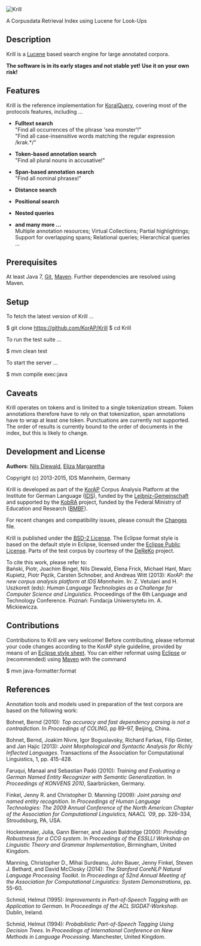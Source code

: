 ![Krill](http://nils-diewald.de/temp/krill-logo.png)

A Corpusdata Retrieval Index using Lucene for Look-Ups


## Description

Krill is a [Lucene](https://lucene.apache.org/) based search
engine for large annotated corpora.

**The software is in its early stages and not stable yet!**
**Use it on your own risk!**


## Features

Krill is the reference implementation for
[KoralQuery](https://github.com/KorAP/Koral), covering
most of the protocols features, including ...

- **Fulltext search**<br>
  "Find all occurrences of the phrase 'sea monster'!"<br>
  "Find all case-insensitive words matching the regular expression /krak.*/"

- **Token-based annotation search**<br>
  "Find all plural nouns in accusative!"

- **Span-based annotation search**<br>
  "Find all nominal phrases!"

- **Distance search**<br>

- **Positional search**<br>

- **Nested queries**<br>

- **and many more ...**<br>
  Multiple annotation resources;
  Virtual Collections;
  Partial highlightings;
  Support for overlapping spans;
  Relational queries;
  Hierarchical queries ...


## Prerequisites

At least Java 7,
[Git](http://git-scm.com/),
[Maven](https://maven.apache.org/).
Further dependencies are resolved using Maven.


## Setup

To fetch the latest version of Krill ...

  $ git clone https://github.com/KorAP/Krill
  $ cd Krill

To run the test suite ...

  $ mvn clean test

To start the server ...

  $ mvn compile exec:java


## Caveats

Krill operates on tokens and is limited to a single tokenization stream.
Token annotations therefore have to rely on that tokenization,
span annotations have to wrap at least one token.
Punctuations are currently not supported.
The order of results is currently bound to the order of documents in the
index, but this is likely to change.


## Development and License

**Authors**: [Nils Diewald](http://nils-diewald.de/),
	     [Eliza Margaretha](http://www1.ids-mannheim.de/direktion/personal/margaretha.html)

Copyright (c) 2013-2015, IDS Mannheim, Germany

Krill is developed as part of the [KorAP](https://korap.ids-mannheim.de/)
Corpus Analysis Platform at the Institute for German Language
([IDS](http://www1.ids-mannheim.de/)),
funded by the
[Leibniz-Gemeinschaft](http://www.leibniz-gemeinschaft.de/en/about-us/leibniz-competition/projekte-2011/2011-funding-line-2/)
and supported by the [KobRA](http://www.kobra.tu-dortmund.de) project,
funded by the Federal Ministry of Education and Research
([BMBF](http://www.bmbf.de/en/)).

For recent changes and compatibility issues, please consult the
[Changes](https://raw.githubusercontent.com/KorAP/Krill/master/Changes)
file.

Krill is published under the
[BSD-2 License](https://raw.githubusercontent.com/KorAP/Krill/master/LICENSE).
The Eclipse format style is based on the default style in Eclipse,
licensed under the [Eclipse Public License](http://www.eclipse.org/legal/epl-v10.html).
Parts of the test corpus by courtesy of the
[DeReKo](http://ids-mannheim.de/kl/projekte/korpora/) project.

To cite this work, please refer to:<br>
Bański, Piotr, Joachim Bingel, Nils Diewald, Elena Frick, Michael Hanl, Marc Kupietz, Piotr Pęzik, Carsten Schnober, and Andreas Witt (2013):
*KorAP: the new corpus analysis platform at IDS Mannheim*. In: Z. Vetulani and H. Uszkoreit (eds):
*Human Language Technologies as a Challenge for Computer Science and Linguistics.*
Proceedings of the 6th Language and Technology Conference. Poznań: Fundacja Uniwersytetu im. A. Mickiewicza. 


## Contributions

Contributions to Krill are very welcome!
Before contributing, please reformat your code changes according to the KorAP
style guideline, provided by means of an
[Eclipse style sheet](https://raw.githubusercontent.com/KorAP/Krill/master/Format.xml).
You can either reformat using [Eclipse](http://eclipse.org/) or (recommended) using
[Maven](https://maven.apache.org/) with the command

  $ mvn java-formatter:format


## References

Annotation tools and models used in preparation of the test corpora are based on the following work:

Bohnet, Bernd (2010): *Top accuracy and fast dependency parsing is not a contradiction*. In *Proceedings of COLING*, pp 89–97, Beijing, China.

Bohnet, Bernd, Joakim Nivre, Igor Boguslavsky, Richard Farkas, Filip Ginter, and Jan Hajic (2013): *Joint Morphological and Syntactic Analysis for Richly Inflected Languages*. Transactions of the Association for Computational Linguistics, 1, pp. 415-428.        

Faruqui, Manaal and Sebastian Padó (2010): *Training and Evaluating a German Named Entity Recognizer with Semantic Generalization*. In *Proceedings of KONVENS 2010*, Saarbrücken, Germany.

Finkel, Jenny R. and Christopher D. Manning (2009): *Joint parsing and named entity recognition*. In *Proceedings of Human Language Technologies: The 2009 Annual Conference of the North American Chapter of the Association for Computational Linguistics, NAACL ’09*, pp. 326–334, Stroudsburg, PA, USA.

Hockenmaier, Julia, Gann Bierner, and Jason Baldridge (2000): *Providing Robustness for a CCG system*. In *Proceedings of the ESSLLI Workshop on Linguistic Theory and Grammar Implementation*, Birmingham, United Kingdom.

Manning, Christopher D., Mihai Surdeanu, John Bauer, Jenny Finkel, Steven J. Bethard, and David McClosky (2014): *The Stanford CoreNLP Natural Language Processing Toolkit*. In *Proceedings of 52nd Annual Meeting of the Association for Computational Linguistics: System Demonstrations*, pp. 55-60.

Schmid, Helmut (1995): *Improvements in Part-of-Speech Tagging with an Application to German*. In *Proceedings of the ACL SIGDAT-Workshop*. Dublin, Ireland.

Schmid, Helmut (1994): *Probabilistic Part-of-Speech Tagging Using Decision Trees*. In *Proceedings of International Conference on New Methods in Language Processing*. Manchester, United Kingdom.